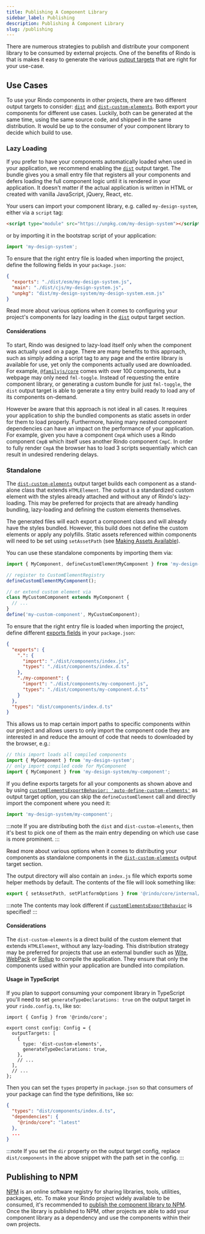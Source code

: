 ```yaml
---
title: Publishing A Component Library
sidebar_label: Publishing
description: Publishing A Component Library
slug: /publishing
---
```


There are numerous strategies to publish and distribute your component library to be consumed by external projects. One of the benefits of Rindo is that is makes it easy to generate the various [output targets](../output-targets/01-overview.md) that are right for your use-case.

## Use Cases

To use your Rindo components in other projects, there are two different output targets to consider: [`dist`](../output-targets/dist.md) and [`dist-custom-elements`](../output-targets/custom-elements.md). Both export your components for different use cases. Luckily, both can be generated at the same time, using the same source code, and shipped in the same distribution. It would be up to the consumer of your component library to decide which build to use.

### Lazy Loading

If you prefer to have your components automatically loaded when used in your application, we recommend enabling the [`dist`](../output-targets/dist.md) output target. The bundle gives you a small entry file that registers all your components and defers loading the full component logic until it is rendered in your application. It doesn't matter if the actual application is written in HTML or created with vanilla JavaScript, jQuery, React, etc.

Your users can import your component library, e.g. called `my-design-system`, either via a `script` tag:

```html
<script type="module" src="https://unpkg.com/my-design-system"></script>
```

or by importing it in the bootstrap script of your application:

```ts
import 'my-design-system';
```

To ensure that the right entry file is loaded when importing the project, define the following fields in your `package.json`:

```json
{
  "exports": "./dist/esm/my-design-system.js",
  "main": "./dist/cjs/my-design-system.js",
  "unpkg": "dist/my-design-system/my-design-system.esm.js"
}
```

Read more about various options when it comes to configuring your project's components for lazy loading in the [`dist`](../output-targets/dist.md) output target section.

#### Considerations

To start, Rindo was designed to lazy-load itself only when the component was actually used on a page. There are many benefits to this approach, such as simply adding a script tag to any page and the entire library is available for use, yet only the components actually used are downloaded. For example, [`@familyjs/core`](https://www.npmjs.com/package/@familyjs/core) comes with over 100 components, but a webpage may only need `fml-toggle`. Instead of requesting the entire component library, or generating a custom bundle for just `fml-toggle`, the `dist` output target is able to generate a tiny entry build ready to load any of its components on-demand.

However be aware that this approach is not ideal in all cases. It requires your application to ship the bundled components as static assets in order for them to load properly. Furthermore, having many nested component dependencies can have an impact on the performance of your application. For example, given you have a component `CmpA` which uses a Rindo component `CmpB` which itself uses another Rindo component `CmpC`. In order to fully render `CmpA` the browser has to load 3 scripts sequentially which can result in undesired rendering delays.

### Standalone

The [`dist-custom-elements`](../output-targets/custom-elements.md) output target builds each component as a stand-alone class that extends `HTMLElement`. The output is a standardized custom element with the styles already attached and without any of Rindo's lazy-loading. This may be preferred for projects that are already handling bundling, lazy-loading and defining the custom elements themselves.

The generated files will each export a component class and will already have the styles bundled. However, this build does not define the custom elements or apply any polyfills. Static assets referenced within components will need to be set using `setAssetPath` (see [Making Assets Available](../output-targets/custom-elements.md#making-assets-available)).

You can use these standalone components by importing them via:

```ts
import { MyComponent, defineCustomElementMyComponent } from 'my-design-system';

// register to CustomElementRegistry
defineCustomElementMyComponent();

// or extend custom element via
class MyCustomComponent extends MyComponent {
  // ...
}
define('my-custom-component', MyCustomComponent);
```

To ensure that the right entry file is loaded when importing the project, define different [exports fields](https://nodejs.org/api/packages.html#exports) in your `package.json`:

```json
{
  "exports": {
    ".": {
      "import": "./dist/components/index.js",
      "types": "./dist/components/index.d.ts"
    },
    "./my-component": {
      "import": "./dist/components/my-component.js",
      "types": "./dist/components/my-component.d.ts"
    }
  },
  "types": "dist/components/index.d.ts"
}
```

This allows us to map certain import paths to specific components within our project and allows users to only import the component code they are interested in and reduce the amount of code that needs to downloaded by the browser, e.g.:

```js
// this import loads all compiled components
import { MyComponent } from 'my-design-system';
// only import compiled code for MyComponent
import { MyComponent } from 'my-design-system/my-component';
```

If you define exports targets for all your components as shown above and by using [`customElementsExportBehavior: 'auto-define-custom-elements'`](../output-targets/custom-elements.md#customelementsexportbehavior) as output target option, you can skip the `defineCustomElement` call and directly import the component where you need it:

```ts
import 'my-design-system/my-component';
```

:::note
If you are distributing both the `dist` and `dist-custom-elements`, then it's best to pick one of them as the main entry depending on which use case is more prominent.
:::

Read more about various options when it comes to distributing your components as standalone components in the [`dist-custom-elements`](../output-targets/custom-elements.md) output target section.

The output directory will also contain an `index.js` file which exports some helper methods by default. The contents of the file will look something like:

```js
export { setAssetPath, setPlatformOptions } from '@rindo/core/internal/client';
```

:::note
The contents may look different if [`customElementsExportBehavior`](../output-targets/custom-elements.md#customelementsexportbehavior) is specified!
:::

#### Considerations

The `dist-custom-elements` is a direct build of the custom element that extends `HTMLElement`, without any lazy-loading. This distribution strategy may be preferred for projects that use an external bundler such as [Wite](https://witejs.web.app/), [WebPack](https://webpack.js.org/) or [Rollup](https://rollupjs.org) to compile the application. They ensure that only the components used within your application are bundled into compilation.

#### Usage in TypeScript

If you plan to support consuming your component library in TypeScript you'll need to set `generateTypeDeclarations: true` on the output target in your `rindo.config.ts`, like so:

```tsx title="rindo.config.ts"
import { Config } from '@rindo/core';

export const config: Config = {
  outputTargets: [
    {
      type: 'dist-custom-elements',
      generateTypeDeclarations: true,
    },
    // ...
  ],
  // ...
};
```

Then you can set the `types` property in `package.json` so that consumers of your package can find the type definitions, like so:

```json title="package.json"
{
  "types": "dist/components/index.d.ts",
  "dependencies": {
    "@rindo/core": "latest"
  },
  ...
}
```

:::note
If you set the `dir` property on the output target config, replace `dist/components` in the above snippet with the path set in the config.
:::

## Publishing to NPM

[NPM](https://www.npmjs.com/) is an online software registry for sharing libraries, tools, utilities, packages, etc. To make your Rindo project widely available to be consumed, it's recommended to [publish the component library to NPM](https://docs.npmjs.com/getting-started/publishing-npm-packages). Once the library is published to NPM, other projects are able to add your component library as a dependency and use the components within their own projects.
